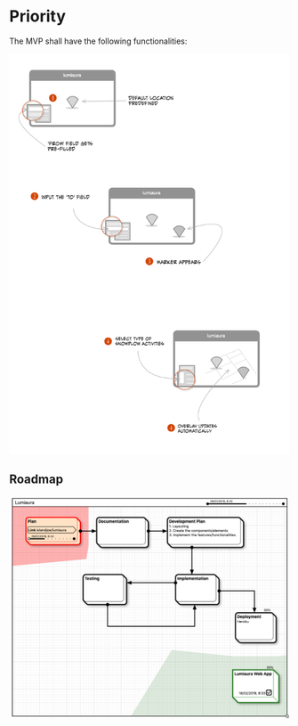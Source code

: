 # Priority

The MVP shall have the following functionalities:


![](assets/20190204125619-mvp-functionalities.png)


## Roadmap

![](assets/20190201104103.png)